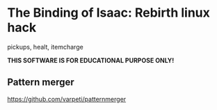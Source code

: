# The Binding of Isaac: Rebirth linux hack

pickups, healt, itemcharge

**THIS SOFTWARE IS FOR EDUCATIONAL PURPOSE ONLY!**

## Pattern merger

https://github.com/varpeti/patternmerger